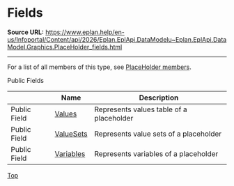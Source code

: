 # Fields

**Source URL:** https://www.eplan.help/en-us/Infoportal/Content/api/2026/Eplan.EplApi.DataModelu~Eplan.EplApi.DataModel.Graphics.PlaceHolder_fields.html

---

For a list of all members of this type, see [PlaceHolder members](Eplan.EplApi.DataModelu~Eplan.EplApi.DataModel.Graphics.PlaceHolder_members.html).

Public Fields

|  | Name | Description |
| --- | --- | --- |
| Public Field | [Values](Eplan.EplApi.DataModelu~Eplan.EplApi.DataModel.Graphics.PlaceHolder~Values.html) | Represents values table of a placeholder |
| Public Field | [ValueSets](Eplan.EplApi.DataModelu~Eplan.EplApi.DataModel.Graphics.PlaceHolder~ValueSets.html) | Represents value sets of a placeholder |
| Public Field | [Variables](Eplan.EplApi.DataModelu~Eplan.EplApi.DataModel.Graphics.PlaceHolder~Variables.html) | Represents variables of a placeholder |

[Top](#top)

